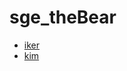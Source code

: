 # sge_theBear

- [iker](https://github.com/Iker-Ns/sge_theBear_F/tree/iker)
- [kim](https://github.com/Iker-Ns/sge_theBear_F/tree/kim)
